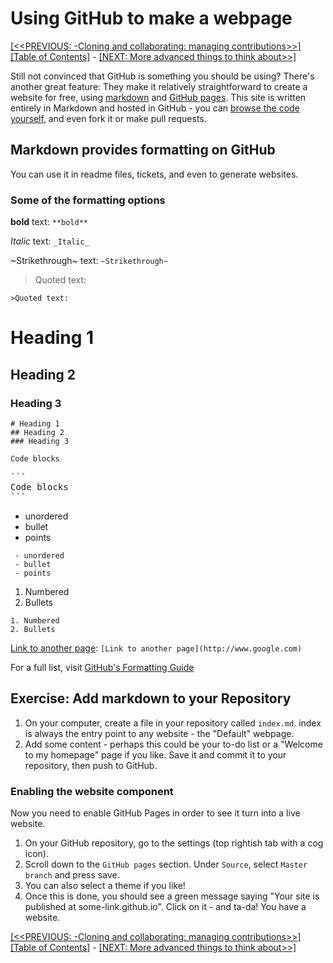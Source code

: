 # Using GitHub to make a webpage

[[<<PREVIOUS:  -Cloning and collaborating: managing contributions>>]](git-04-more-cloning-and-collaborating)
[[Table of Contents]](../../index) - [[NEXT: More advanced things to think about>>]](git-05-more-advanced-things-to-think-about)


Still not convinced that GitHub is something you should be using? There's another great feature: They make it relatively straightforward to create a website for free, using [markdown](https://help.github.com/categories/writing-on-github/) and [GitHub pages](https://pages.github.com/). This site is written entirely in Markdown and hosted in GitHub - you can [browse the code yourself](https://github.com/open-source-for-researchers/open-source-workshop), and even fork it or make pull requests.

## Markdown provides formatting on GitHub

You can use it in readme files, tickets, and even to generate websites.

### Some of the formatting options

**bold** text: `**bold**`

_Italic_ text: `_Italic_`

~Strikethrough~ text: `~Strikethrough~`

>Quoted text:

`>Quoted text:`


# Heading 1
## Heading 2
### Heading 3

```
# Heading 1
## Heading 2
### Heading 3
```

```
Code blocks
```

<pre>
```
Code blocks
```
</pre>

 - unordered
 - bullet
 - points


 ```
  - unordered
  - bullet
  - points
 ```


 1. Numbered
 2. Bullets


 ```
 1. Numbered
 2. Bullets
 ```

[Link to another page](http://www.google.com): `[Link to another page](http://www.google.com)`

For a full list, visit [GitHub's Formatting Guide](https://help.github.com/articles/basic-writing-and-formatting-syntax/#styling-text)

## Exercise: Add markdown to your Repository

1. On your computer, create a file in your repository called `index.md`. index is always the entry point to any website - the "Default" webpage.
2. Add some content - perhaps this could be your to-do list or a "Welcome to my homepage" page if you like. Save it and commit it to your repository, then push to GitHub.

### Enabling the website component

Now you need to enable GitHub Pages in order to see it turn into a live website.

1. On your GitHub repository, go to the settings (top rightish tab with a cog icon).
2. Scroll down to the `GitHub pages` section. Under `Source`, select `Master branch` and press save.
3. You can also select a theme if you like!
4. Once this is done, you should see a green message saying "Your site is published at some-link.github.io". Click on it - and ta-da! You have a website.

[[<<PREVIOUS:  -Cloning and collaborating: managing contributions>>]](git-04-more-cloning-and-collaborating)
[[Table of Contents]](../../index) - [[NEXT: More advanced things to think about>>]](git-05-more-advanced-things-to-think-about)

